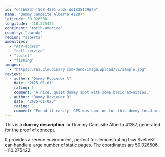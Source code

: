 ```yaml
---
id: "e4fb6837-f568-4501-ae2c-dd1835129d7e"
name: "Dummy Campsite Alberta 41287"
latitude: 50.026506
longitude: -110.275422
continent: "north-america"
country: "canada"
region: "alberta"
amenities:
  - "ATV-access"
  - "cell-service"
  - "toilet"
  - "fishing"
images:
  - "https://res.cloudinary.com/demo/image/upload/v1/sample.jpg"
reviews:
  - author: "Dummy Reviewer A"
    date: "2025-01-01"
    rating: 5
    comment: "A nice, quiet dummy spot with some basic amenities."
  - author: "Dummy Reviewer B"
    date: "2025-01-023"
    rating: 3
    comment: "Found it easily. GPS was spot on for this dummy location."
---
```


This is a **dummy description** for Dummy Campsite Alberta 41287, generated for the proof of concept.

It provides a serene environment, perfect for demonstrating how SvelteKit can handle a large number of static pages. The coordinates are 50.026506, -110.275422.
